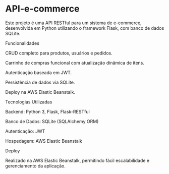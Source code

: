 ﻿# API-e-commerce

Este projeto é uma API RESTful para um sistema de e-commerce, desenvolvida em Python utilizando o framework Flask, com banco de dados SQLite.

Funcionalidades

CRUD completo para produtos, usuários e pedidos.

Carrinho de compras funcional com atualização dinâmica de itens.

Autenticação baseada em JWT.

Persistência de dados via SQLite.

Deploy na AWS Elastic Beanstalk.

Tecnologias Utilizadas

Backend: Python 3, Flask, Flask-RESTful

Banco de Dados: SQLite (SQLAlchemy ORM)

Autenticação: JWT

Hospedagem: AWS Elastic Beanstalk

Deploy

Realizado na AWS Elastic Beanstalk, permitindo fácil escalabilidade e gerenciamento da aplicação.

